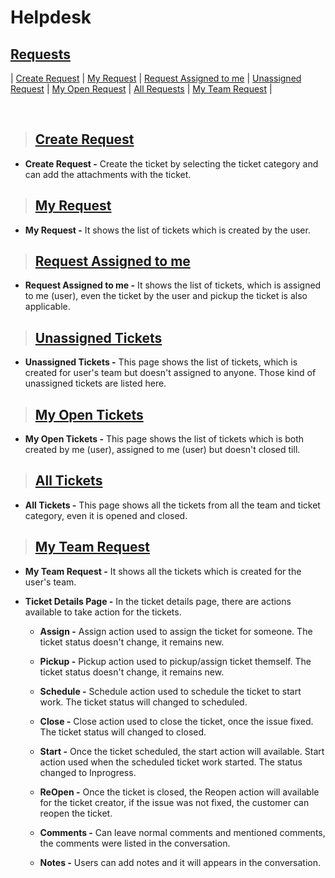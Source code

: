 # **Helpdesk**

## **[Requests](#helpdesk)**

| [Create Request](#create-request) | [My Request](#my-request) | [Request Assigned to me](#request-assigned-to-me) | [Unassigned Request](#unassigned-tickets) | [My Open Request](#my-open-tickets) | [All Requests](#all-tickets) | [My Team Request](#my-team-request) |

<br>

> ## **[Create Request](#requests)**

- **Create Request -** Create the ticket by selecting the ticket category and can add the attachments with the ticket.

> ## **[My Request](#create-request)**

- **My Request -** It shows the list of tickets which is created by the user.

> ## **[Request Assigned to me](#my-request)**

- **Request Assigned to me -** It shows the list of tickets, which is assigned to me (user), even the ticket by the user and pickup the ticket is also applicable.

> ## **[Unassigned Tickets](#request-assigned-to-me)**

- **Unassigned Tickets -** This page shows the list of tickets, which is created for user's team but doesn't assigned to anyone. Those kind of unassigned tickets are listed here.

> ## **[My Open Tickets](#unassigned-tickets)**

- **My Open Tickets -** This page shows the list of tickets which is both created by me (user), assigned to me (user) but doesn't closed till.

> ## **[All Tickets](#my-open-tickets)**

- **All Tickets -** This page shows all the tickets from all the team and ticket category, even it is opened and closed.

> ## **[My Team Request](#all-tickets)**

- **My Team Request -** It shows all the tickets which is created for the user's team.

- **Ticket Details Page -** In the ticket details page, there are actions available to take action for the tickets.

  - **Assign -** Assign action used to assign the ticket for someone. The ticket status doesn't change, it remains new.

  - **Pickup -** Pickup action used to pickup/assign ticket themself. The ticket status doesn't change, it remains new.

  - **Schedule -** Schedule action used to schedule the ticket to start work. The ticket status will changed to scheduled.

  - **Close -** Close action used to close the ticket, once the issue fixed. The ticket status will changed to closed.

  - **Start -** Once the ticket scheduled, the start action will available. Start action used when the scheduled ticket work started. The status changed to Inprogress.

  - **ReOpen -** Once the ticket is closed, the Reopen action will available for the ticket creator, if the issue was not fixed, the customer can reopen the ticket.

  - **Comments -** Can leave normal comments and mentioned comments, the comments were listed in the conversation.

  - **Notes -** Users can add notes and it will appears in the conversation.